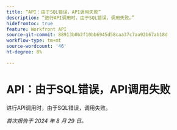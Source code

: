 ```yaml
---
title: “API：由于SQL错误，API调用失败”
description: “进行API调用时，由于SQL错误，调用失败。”
hidefromtoc: true
feature: Workfront API
source-git-commit: 88913b0b2f10bb6945d58caa37c7aa92b67ab18d
workflow-type: tm+mt
source-wordcount: '46'
ht-degree: 8%

---
```


# API：由于SQL错误，API调用失败

进行API调用时，由于SQL错误，调用失败。

_首次报告于 2024 年 8 月 29 日。_

